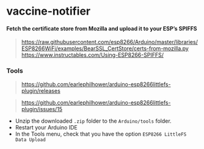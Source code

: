 # vaccine-notifier

#### Fetch the certificate store from Mozilla and upload it to your ESP’s SPIFFS

> <https://raw.githubusercontent.com/esp8266/Arduino/master/libraries/ESP8266WiFi/examples/BearSSL_CertStore/certs-from-mozilla.py>
> <https://www.instructables.com/Using-ESP8266-SPIFFS/>

### Tools

> <https://github.com/earlephilhower/arduino-esp8266littlefs-plugin/releases>
<!-- > <https://github.com/esp8266/arduino-esp8266fs-plugin/releases> -->
> https://github.com/earlephilhower/arduino-esp8266littlefs-plugin/issues/15

- Unzip the downloaded `.zip` folder to the `Arduino/tools` folder.
- Restart your Arduino IDE
- In the Tools menu, check that you have the option `ESP8266 LittleFS Data Upload`
